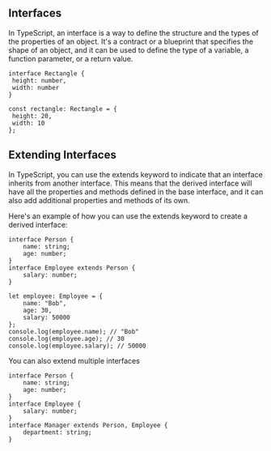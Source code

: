 ## Interfaces
 In TypeScript, an interface is a way to define the structure and the types of the properties of an object. It's a contract or a blueprint that specifies the shape of an object, and it can be used to define the type of a variable, a function parameter, or a return value.
 ```
 interface Rectangle {
  height: number,
  width: number
}

const rectangle: Rectangle = {
  height: 20,
  width: 10
};
```



## Extending Interfaces
In TypeScript, you can use the extends keyword to indicate that an interface inherits from another interface. This means that the derived interface will have all the properties and methods defined in the base interface, and it can also add additional properties and methods of its own.

Here's an example of how you can use the extends keyword to create a derived interface:
```
interface Person {
    name: string;
    age: number;
}
interface Employee extends Person {
    salary: number;
}

let employee: Employee = {
    name: "Bob",
    age: 30,
    salary: 50000
};
console.log(employee.name); // "Bob"
console.log(employee.age); // 30
console.log(employee.salary); // 50000

```
You can also extend multiple interfaces

```
interface Person {
    name: string;
    age: number;
}
interface Employee {
    salary: number;
}
interface Manager extends Person, Employee {
    department: string;
}
```